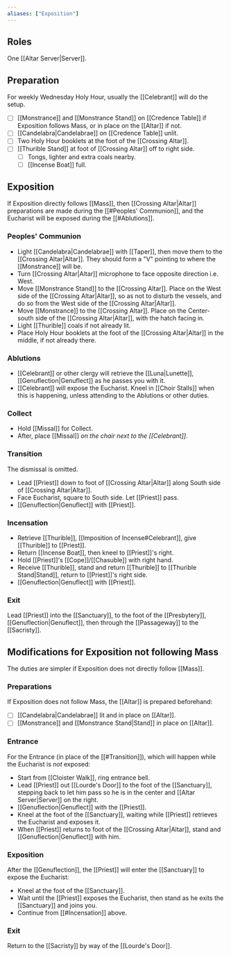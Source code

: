 ```yaml
---
aliases: ["Exposition"]
---
```

## Roles
One [[Altar Server|Server]].

## Preparation
For weekly Wednesday Holy Hour, usually the [[Celebrant]] will do the setup.

- [ ] [[Monstrance]] and [[Monstrance Stand]] on [[Credence Table]] if Exposition follows Mass, or in place on the [[Altar]] if not.
- [ ] [[Candelabra|Candelabrae]] on [[Credence Table]] unlit.
- [ ] Two Holy Hour booklets at the foot of the [[Crossing Altar]].
- [ ] [[Thurible Stand]] at foot of [[Crossing Altar]] off to right side.
	- [ ] Tongs, lighter and extra coals nearby.
	- [ ] [[Incense Boat]] full.

## Exposition
If Exposition directly follows [[Mass]], then [[Crossing Altar|Altar]] preparations are made during the [[#Peoples' Communion]], and the Eucharist will be exposed during the [[#Ablutions]].

### Peoples' Communion
- Light [[Candelabra|Candelabrae]] with [[Taper]], then move them to the [[Crossing Altar|Altar]]. They should form a "V" pointing to where the [[Monstrance]] will be.
- Turn [[Crossing Altar|Altar]] microphone to face opposite direction i.e. West.
- Move [[Monstrance Stand]] to the [[Crossing Altar]]. Place on the West side of the [[Crossing Altar|Altar]], so as not to disturb the vessels, and do so from the West side of the [[Crossing Altar|Altar]].
- Move [[Monstrance]] to the [[Crossing Altar]]. Place on the Center-south side of the [[Crossing Altar|Altar]], with the hatch facing in.
- Light [[Thurible]] coals if not already lit.
- Place Holy Hour booklets at the foot of the [[Crossing Altar|Altar]] in the middle, if not already there.

### Ablutions
- [[Celebrant]] or other clergy will retrieve the [[Luna|Lunette]], [[Genuflection|Genuflect]] as he passes you with it.
- [[Celebrant]] will expose the Eucharist. Kneel in [[Choir Stalls]] when this is happening, unless attending to the Ablutions or other duties.

### Collect
- Hold [[Missal]] for Collect.
- After, place [[Missal]] _on the chair next to the [[Celebrant]]_.

### Transition
The dismissal is omitted.

- Lead [[Priest]] down to foot of [[Crossing Altar|Altar]] along South side of [[Crossing Altar|Altar]].
- Face Eucharist, square to South side. Let [[Priest]] pass.
- [[Genuflection|Genuflect]] with [[Priest]].

### Incensation
- Retrieve [[Thurible]], [[Imposition of Incense#Celebrant]], give [[Thurible]] to [[Priest]].
- Return [[Incense Boat]], then kneel to [[Priest]]'s right.
- Hold [[Priest]]'s [[Cope]]/[[Chasuble]] with right hand.
- Receive [[Thurible]], stand and return [[Thurible]] to [[Thurible Stand|Stand]], return to [[Priest]]'s right side.
- [[Genuflection|Genuflect]] with [[Priest]].

### Exit
Lead [[Priest]] into the [[Sanctuary]], to the foot of the [[Presbytery]], [[Genuflection|Genuflect]], then through the [[Passageway]] to the [[Sacristy]].

## Modifications for Exposition not following Mass
The duties are simpler if Exposition does not directly follow [[Mass]].

### Preparations
If Exposition does not follow Mass, the [[Altar]] is prepared beforehand:

- [ ] [[Candelabra|Candelabrae]] lit and in place on [[Altar]].
- [ ] [[Monstrance]] and [[Monstrance Stand|Stand]] in place on [[Altar]].

### Entrance
For the Entrance (in place of the [[#Transition]]), which will happen while the Eucharist is _not_ exposed:

- Start from [[Cloister Walk]], ring entrance bell.
- Lead [[Priest]] out [[Lourde's Door]] to the foot of the [[Sanctuary]], stepping back to let him pass so he is in the center and [[Altar Server|Server]] on the right.
- [[Genuflection|Genuflect]] with the [[Priest]].
- Kneel at the foot of the [[Sanctuary]], waiting while [[Priest]] retrieves the Eucharist and exposes it.
- When [[Priest]] returns to foot of the [[Crossing Altar|Altar]], stand and [[Genuflection|Genuflect]] with him.

### Exposition
After the [[Genuflection]], the [[Priest]] will enter the [[Sanctuary]] to expose the Eucharist:

- Kneel at the foot of the [[Sanctuary]].
- Wait until the [[Priest]] exposes the Eucharist, then stand as he exits the [[Sanctuary]] and joins you.
- Continue from [[#Incensation]] above.

### Exit
Return to the [[Sacristy]] by way of the [[Lourde's Door]].